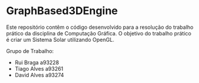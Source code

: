 # GraphBased3DEngine

Este repositório contêm o código desenvolvido para a resolução do trabalho prático da disciplina de Computação Gráfica.
O objetivo do trabalho prático é criar um Sistema Solar utilizando OpenGL.

Grupo de Trabalho:
- Rui Braga a93228
- Tiago Alves a93261
- David Alves a93274

